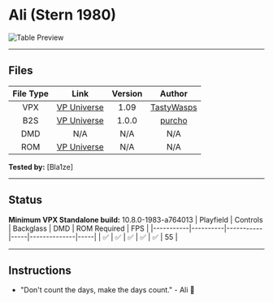 # Ali (Stern 1980)  

![Table Preview](../../images/vpx-ali.png)

---

## Files
| File Type | Link | Version | Author |
|:---------:|:----:|:-------:|:------:|
| VPX | [VP Universe](https://vpuniverse.com/files/file/19395-ali-stern-1980/) | 1.09 | [TastyWasps](https://vpuniverse.com/profile/44724-tastywasps/) |
| B2S | [VP Universe](https://vpuniverse.com/files/file/17191-ali-stern-1980-b2s-backglass-full-dmd/) | 1.0.0 | [purcho](https://vpuniverse.com/profile/121-purcho/) |
| DMD | N/A | N/A | N/A |
| ROM | [VP Universe](https://www.vpforums.org/index.php?app=downloads&showfile=741) | N/A | N/A |

**Tested by:** [Bla1ze]

---

## Status 
**Minimum VPX Standalone build:** 10.8.0-1983-a764013
| Playfield | Controls | Backglass | DMD | ROM Required | FPS | 
|-----------|----------|-----------|-----|--------------|-----|
| :white_check_mark: | :white_check_mark: | :white_check_mark: | :white_check_mark: | :white_check_mark: | 55 |

---

## Instructions
- "Don't count the days, make the days count." - Ali 🥊
